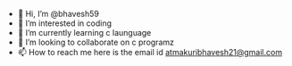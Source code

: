 - 👋 Hi, I’m @bhavesh59
- 👀 I’m interested in coding
- 🌱 I’m currently learning  c launguage
- 💞️ I’m looking to collaborate on c programz
- 📫 How to reach me here is the email id atmakuribhavesh21@gmail.com

<!---
bhavesh59/bhavesh59 is a ✨ special ✨ repository because its `README.md` (this file) appears on your GitHub profile.
You can click the Preview link to take a look at your changes.
--->

